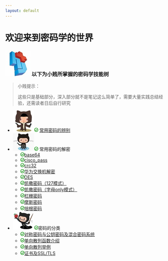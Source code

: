 ```yaml
---
layout: default
---
```


# 欢迎来到密码学的世界
### ![](../img/hj.jpg) 以下为小贱所掌握的密码学技能树
>小贱提示：
>
>这些只是基础部分，深入部分就不是笔记这么简单了，需要大量实践总结经验，还需读者日后自行研究

- ![](../img/github1.png)![](../img/yes.png) [常用密码的辨别](mimatedian)
- ![](../img/github2.png)![](../img/yes.png) 常用密码的解密
  - ![](../img/yes.png)[base64](base64)
  - ![](../img/yes.png)[cisco_pass](cisco)
  - ![](../img/yes.png)[crc32](crc32)
  - ![](../img/yes.png)[华为交换机解密](huawei)
  - ![](../img/yes.png)[DES](des)
  - ![](../img/yes.png)[凯撒密码（127模式）](kaisa127)
  - ![](../img/yes.png)[凯撒密码（字母only模式）](kaisachar)
  - ![](../img/yes.png)[栏栅密码](lanshan)
  - ![](../img/yes.png)[摩斯密码](mosi)
  - ![](../img/yes.png)[培根密码](peigen)
- ![](../img/github3.png)![](../img/yes.png)密码的分类
  - ![](../img/yes.png)[对称密码与公钥密码及混合密码系统](duichen)
  - ![](../img/yes.png)[单向散列函数介绍](sanlie)
  - ![](../img/yes.png)[单向散列举例](sanliejuli)
  - ![](../img/yes.png)[证书及SSL/TLS](ssl)
